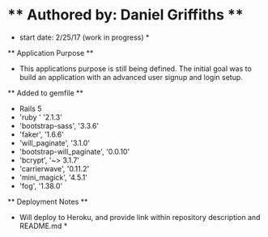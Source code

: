 # ** Authored by: Daniel Griffiths **
* start date: 2/25/17 (work in progress) *


** Application Purpose **
- This applications purpose is still being defined. The initial goal was to build an application with an advanced user signup   and login setup. 


** Added to gemfile **
- Rails 5
- 'ruby  '                    '2.1.3'
- 'bootstrap-sass',           '3.3.6'
- 'faker',                    '1.6.6'
- 'will_paginate',            '3.1.0'
- 'bootstrap-will_paginate', '0.0.10'
- 'bcrypt',                '~> 3.1.7'
- 'carrierwave',             '0.11.2'
- 'mini_magick',              '4.5.1'
- 'fog',                     '1.38.0'


** Deployment Notes **
* Will deploy to Heroku, and provide link within repository description and README.md *

